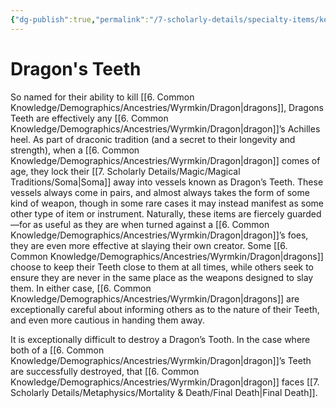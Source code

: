 ```yaml
---
{"dg-publish":true,"permalink":"/7-scholarly-details/specialty-items/key-items/artifacts/dragon-s-teeth/","noteIcon":""}
---
```


# Dragon's Teeth

So named for their ability to kill [[6. Common Knowledge/Demographics/Ancestries/Wyrmkin/Dragon\|dragons]], Dragons Teeth are effectively any [[6. Common Knowledge/Demographics/Ancestries/Wyrmkin/Dragon\|dragon]]’s Achilles heel. As part of draconic tradition (and a secret to their longevity and strength), when a [[6. Common Knowledge/Demographics/Ancestries/Wyrmkin/Dragon\|dragon]] comes of age, they lock their [[7. Scholarly Details/Magic/Magical Traditions/Soma\|Soma]] away into vessels known as Dragon’s Teeth. These vessels always come in pairs, and almost always takes the form of some kind of weapon, though in some rare cases it may instead manifest as some other type of item or instrument. Naturally, these items are fiercely guarded—for as useful as they are when turned against a [[6. Common Knowledge/Demographics/Ancestries/Wyrmkin/Dragon\|dragon]]’s foes, they are even more effective at slaying their own creator. Some [[6. Common Knowledge/Demographics/Ancestries/Wyrmkin/Dragon\|dragons]] choose to keep their Teeth close to them at all times, while others seek to ensure they are never in the same place as the weapons designed to slay them. In either case, [[6. Common Knowledge/Demographics/Ancestries/Wyrmkin/Dragon\|dragons]] are exceptionally careful about informing others as to the nature of their Teeth, and even more cautious in handing them away.

It is exceptionally difficult to destroy a Dragon’s Tooth. In the case where both of a [[6. Common Knowledge/Demographics/Ancestries/Wyrmkin/Dragon\|dragon]]’s Teeth are successfully destroyed, that [[6. Common Knowledge/Demographics/Ancestries/Wyrmkin/Dragon\|dragon]] faces [[7. Scholarly Details/Metaphysics/Mortality & Death/Final Death\|Final Death]].
